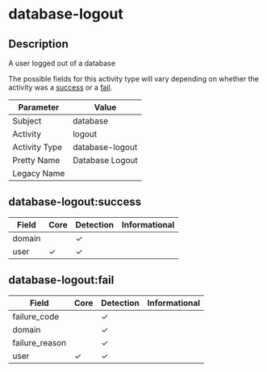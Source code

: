 database-logout
===============

Description
-----------
A user logged out of a database

The possible fields for this activity type will vary depending on whether the activity was a [success](#database-logoutsuccess) or a [fail](#database-logoutfail).

| Parameter     | Value           |
| ------------- | --------------- |
| Subject       | database        |
| Activity      | logout          |
| Activity Type | database-logout |
| Pretty Name   | Database Logout |
| Legacy Name   |                 |

database-logout:success
-----------------------

| Field  | Core     | Detection | Informational |
| ------ | -------- | --------- | ------------- |
| domain |          | &#10003;  |               |
| user   | &#10003; | &#10003;  |               |

database-logout:fail
--------------------

| Field          | Core     | Detection | Informational |
| -------------- | -------- | --------- | ------------- |
| failure_code   |          | &#10003;  |               |
| domain         |          | &#10003;  |               |
| failure_reason |          | &#10003;  |               |
| user           | &#10003; | &#10003;  |               |